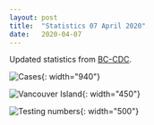 ```yaml
---
layout: post
title:  "Statistics 07 April 2020"
date:   2020-04-07
---
```


Updated statistics from [BC-CDC](http://www.bccdc.ca/health-info/diseases-conditions/covid-19/case-counts-press-statements).

![Cases](/covid19BCStats/images/2020-04-07-Cases.png){: width="940"}

![Vancouver Island](/covid19BCStats/images/2020-04-07-VancouverIsland.png){: width="450"}

![Testing numbers](/covid19BCStats/images/2020-04-07-TestingRate.png){: width="500"}
